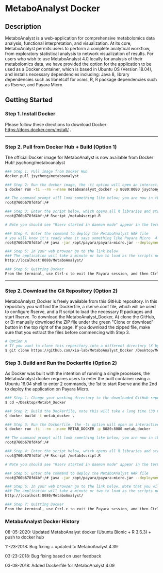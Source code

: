 # MetaboAnalyst Docker

## Description 

MetaboAnalyst is a web-application for comprehensive metabolomics data analysis, functional interpretation, and visualization. At its core, MetaboAnalyst permits users to perform a complete analytical workflow, from exploratory statistical analysis to network visualization of results. For users who wish to use MetaboAnalyst 4.0 locally for analysis of  their metabolomics data, we have provided the option for the application to be used as a Docker container, which is based in Ubuntu OS (Version 18.04), and installs necessary dependencies including: Java 8, library dependencies such as libnetcdf for xcms, R, R package dependencies such as Rserve, and Payara Micro.

## Getting Started

### Step 1. Install Docker

Please follow these directions to download Docker: https://docs.docker.com/install/ .

---

### Step 2. Pull from Docker Hub + Build (Option 1)

The official Docker image for MetaboAnalyst is now available from Docker Hub! jsychong/metaboanalyst 

```bash
### Step 1: Pull image from Docker Hub
docker pull jsychong/metaboanalyst

### Step 2: Run the docker image, the -ti option will open an interactive Ubuntu terminal into the created container and presents a command prompt
$ docker run -ti --rm --name metaboanalyst_docker -p 8080:8080 jsychong/metaboanalyst

## The command prompt will look something like below; you are now in the shell
root@760b678fd4bf:/# 

### Step 3: Enter the script below, which opens all R libraries and starts the Rserve in daemon mode
root@760b678fd4bf:/# Rscript /metab4script.R 

# Note you should see "Rserv started in daemon mode" appear in the terminal.

### Step 4: Enter the command to deploy the MetaboAnalyst WAR file
# you will know it's ready when it says something like Payara Micro  4.1.2.181 #badassmicrofish (build 220) ready in 10,472 (ms)
root@760b678fd4bf:/# java -jar /opt/payara/payara-micro.jar --deploymentDir /opt/payara/deployments

### Step 5: In your web browser go to the link below
### The application will take a minute or two to load as the scripts need to be compiled
http://localhost:8080/MetaboAnalyst/

### Step 6: Quitting Docker
From the terminal, use Ctrl-c to exit the Payara session, and then Ctrl-d to exit the docker container.

```

---
### Step 2. Download the Git Repository (Option 2)

MetaboAnalyst_Docker is freely available from this GitHub repository. In this repository you will find the Dockerfile, a rserve.conf file, which will be used to configure Rserve, and a R script to load the necessary R packages and start Rserve. To download the MetaboAnalyst_Docker, A) clone the GitHub, or B) manually download the ZIP file under the green "Clone or download" button in the top right of the page. If you download the zipped file, make sure that you extract the files before commencing with Step 3. 

```bash
# Option A
# If you want to clone this repository into a different directory (X by default), specify it as the next command-line option, leaving a space between the link and your directory
$ git clone https://github.com/xia-lab/MetaboAnalyst_Docker /Desktop/Metab4_Docker
```

### Step 3. Build and Run the Dockerfile (Option 2)

As Docker was built with the intention of running a single processes, the MetaboAnalyst docker requires users to enter the built container using a Ubuntu 16.04 shell to enter 2 commands, the 1st to start Rserve and the 2nd to deploy the application on Payara Micro.

```bash
### Step 1: Change your working directory to the downloaded GitHub repository
$ cd ~/Desktop/Metab4_Docker

### Step 2: Build the Dockerfile, note this will take a long time (30 mins / 1 hour) as several packages need to be installed
$ docker build -t metab_docker .

### Step 3: Run the Dockerfile, the -ti option will open an interactive Ubuntu terminal into the created container and presents a command prompt
$ docker run -ti --rm --name METAB_DOCKER -p 8080:8080 metab_docker

## The command prompt will look something like below; you are now in the shell
root@760b678fd4bf:/# 

### Step 4: Enter the script below, which opens all R libraries and starts the Rserve in daemon mode
root@760b678fd4bf:/# Rscript /metab4script.R 

# Note you should see "Rserv started in daemon mode" appear in the terminal.

### Step 5: Enter the command to deploy the MetaboAnalyst WAR file
root@760b678fd4bf:/# java -jar /opt/payara/payara-micro.jar --deploymentDir /opt/payara/deployments

### Step 6: In your web browser go to the link below. Note that you will have to change the MetaboAnalyst version in the link based on the WAR file 
### The application will take a minute or two to load as the scripts need to be compiled
http://localhost:8080/MetaboAnalyst/

### Step 7: Quitting Docker
From the terminal, use Ctrl-c to exit the Payara session, and then Ctrl-d to exit the docker container.

```
### MetaboAnalyst Docker History

08-05-2020: Updated MetaboAnalyst docker (Ubuntu Bionic + R 3.6.3) + push to docker hub

11-23-2018: Bug fixing + updated to MetaboAnalyst 4.39

03-23-2018: Bug fixing based on user feedback

03-08-2018: Added Dockerfile for MetaboAnalyst 4.09
